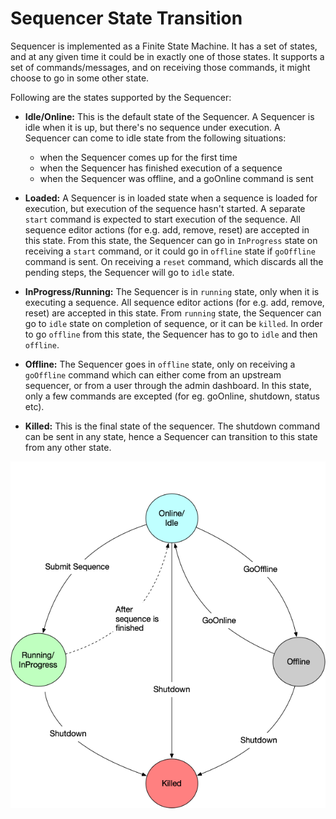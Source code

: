 # Sequencer State Transition

Sequencer is implemented as a Finite State Machine. It has a set of states, and at any given time it could be in exactly
one of those states. It supports a set of commands/messages, and on receiving those commands, it
might choose to go in some other state. 

Following are the states supported by the Sequencer:

* **Idle/Online:** This is the default state of the Sequencer. A Sequencer is idle when it is up, but there's no sequence under execution.
A Sequencer can come to idle state from the following situations:

    * when the Sequencer comes up for the first time
    * when the Sequencer has finished execution of a sequence
    * when the Sequencer was offline, and a goOnline command is sent

* **Loaded:** A Sequencer is in loaded state when a sequence is loaded for execution, but execution of the sequence hasn't started.
A separate `start` command is expected to start execution of the sequence. 
All sequence editor actions (for e.g. add, remove, reset) are accepted in this state.
From this state, the Sequencer can go in `InProgress` state
on receiving a `start` command, or it could go in `offline` state if `goOffline` command is sent. On receiving a `reset` command,
which discards all the pending steps, the Sequencer will go to `idle` state.
 
* **InProgress/Running:** The Sequencer is in `running` state, only when it is executing a sequence. All sequence editor actions
(for e.g. add, remove, reset) are accepted in this state. From `running` state, the Sequencer can go to `idle` state on completion of sequence,
or it can be `killed`. In order to go `offline` from this state, the Sequencer has to go to `idle` and then `offline`.

* **Offline:** The Sequencer goes in `offline` state, only on receiving a `goOffline` command which can either come from an upstream
sequencer, or from a user through the admin dashboard. In this state, only a few commands are excepted (for eg. goOnline, shutdown, status etc).   

* **Killed:** This is the final state of the sequencer. The shutdown command can be sent in any state, hence a Sequencer can transition to this state
from any other state. 


![sequencer-state-transition](state-transition.png)